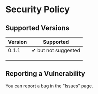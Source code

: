 # Security Policy

## Supported Versions
| Version | Supported          |
| ------- | ------------------ |
|  0.1.1  | ✔ but not suggested|
|         |                    |
|         |                    |
|         |                    |

## Reporting a Vulnerability
You can report a bug in the "Issues" page.
